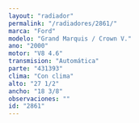 ```yaml
---
layout: "radiador"
permalink: "/radiadores/2861/"
marca: "Ford"
modelo: "Grand Marquis / Crown V."
ano: "2000"
motor: "V8 4.6"
transmision: "Automática"
parte: "431393"
clima: "Con clima"
alto: "27 1/2"
ancho: "18 3/8"
observaciones: ""
id: "2861"
---
```


